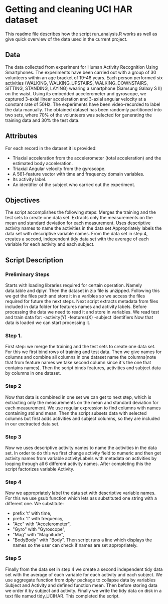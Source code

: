 # Getting and cleaning UCI HAR dataset
This readme file describes how the script run_analysis.R works as well as give quick overview of the data used in the current project.
## Data
The data collected from experiment for Human Activity Recognition Using Smartphones. The experiments have been carried out with a group of 30 volunteers within an age bracket of 19-48 years. Each person performed six activities (WALKING, WALKING_UPSTAIRS, WALKING_DOWNSTAIRS, SITTING, STANDING, LAYING) wearing a smartphone (Samsung Galaxy S II) on the waist. Using its embedded accelerometer and gyroscope, we captured 3-axial linear acceleration and 3-axial angular velocity at a constant rate of 50Hz. The experiments have been video-recorded to label the data manually. The obtained dataset has been randomly partitioned into two sets, where 70% of the volunteers was selected for generating the training data and 30% the test data.
## Attributes
For each record in the dataset it is provided: 
- Triaxial acceleration from the accelerometer (total acceleration) and the estimated body acceleration. 
- Triaxial Angular velocity from the gyroscope. 
- A 561-feature vector with time and frequency domain variables. 
- Its activity label. 
- An identifier of the subject who carried out the experiment.
## Objectives
The script accomplishes the following steps:
Merges the training and the test sets to create one data set.
Extracts only the measurements on the mean and standard deviation for each measurement.
Uses descriptive activity names to name the activities in the data set
Appropriately labels the data set with descriptive variable names.
From the data set in step 4, creates a second, independent tidy data set with the average of each variable for each activity and each subject.
## Script Description
### Preliminary Steps
Starts with loading libraries required for certain operation. Namely data.table and dplyr.
Then the dataset in zip file is unzipped. Following this we get the files path and store it in a varibles so we access the files required for future the next steps.
Next script extracts metadata from files included in data folder for features names and activity labels.
Before processing the data we need to read it and store in variables.
We read test and train data for:
-activity(Y)
-features(X)
-subject identifiers
Now that data is loaded we can start processing it.
### Step 1.
First step: we merge the training and the test sets to create one data set. For this we first bind rows of training and test data. Then we give names for columns and combine all columns in one dataset name the columns(note that from feature names we take second column since it's the one that contains names). Then the script binds features, activities and subject data by columns in one dataset.
### Step 2
Now that data is combined in one set we can get to next step, which is extracting only the measurements on the mean and standard deviation for each measurement. We use regular expression to find columns with names containing std and mean. Then the script subsets data with selected columns but first adds activities and subject columns, so they are included in our exctracted data set.
### Step 3
Now we uses descriptive activity names to name the activities in the data set. In order to do this we first change activity field to numeric and then get activity names from variable activityLabels with metadata on activities by looping through all 6 different activity names. After completing this the script factorizes variable Activity.
### Step 4
Now we appropriately label the data set with descriptive variable names. For this we use gsub function which lets ass substituted one string with a different one. We substitute:
- prefix 't' with time,
- prefix 'f' with frequency,
- "Acc" with "Accelerometer", 
- "Gyro" with "Gyroscope", 
- "Mag" with "Magnitude", 
- "BodyBody" with "Body".
Then script runs a line which displays the names so the user can check if names are set appropriately.
### Step 5
Finally from the data set in step 4 we create a second independent tidy data set with the average of each variable for each activity and each subject. We use aggregate function from dplyr package to collapse data by variables Subject and Activity and defined function mean.
Then before storing data we order it by subject and activity. Finally we write the tidy data on disk in a text file named tidy_UCIHAR. This completed the script.






